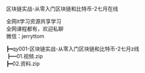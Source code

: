 区块链实战-从零入门区块链和比特币-2七月在线

全网it学习资源共享学习<br>全网课程都有，欢迎私聊<br>微信：jerryttom<br>

┣━qy001-区块链实战-从零入门区块链和比特币-2七月z线<br> ┣━01.视频.zip<br> ┣━02.资料.zip